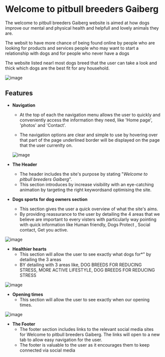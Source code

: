 # Welcome to pitbull breeders Gaiberg

The welcome to pitbull breeders Gaiberg website is aimed at how dogs improve our mental and physical health and helpfull and lovely animals they are.

The websit to have more chance of being found online by people who are looking for products and services people who may want to start a relationship with dogs and for people who never have a dogs

The website listed nearl most dogs breed that the user can take a look and thick which dogs are the best fit for any household.

![image](https://user-images.githubusercontent.com/114075332/203140436-4257f862-65e3-4017-a4b3-b04176da4afc.png)

## Features

* **Navigation**

  *  At the top of each the navigation menu allows the user to quickly and conveniently access the information they need, like 'Home page', 'photos' and 'Contact'.

  * The navigation options are clear and simple to use by hovering over that part of the page underlined border will be displayed on the page that the user currenlty on.

  ![image](https://user-images.githubusercontent.com/114075332/203144102-54c8bc12-3486-405b-aafd-d7f33a6d3ce5.png)

* **The Header**

  * The header includes  the site's purpose by stating "*Welcome to pitbull breeders Gaiberg*".
  * This section introduces by increase visibility with an eye-catching animation by targeting the right keywordsand optimising the site.




 * **Dogs sports for dog owners section**


    * This section gives the user a quick overview of what the site's aims.
    * By providing reassurance to the user by detailing the 4 areas that we believe are important to every visters with particularly way pointing with quick information like Human friendly, Dogs Protect , Social contact, Get you active. 




![image](https://user-images.githubusercontent.com/114075332/203233571-70a11237-1484-4d19-a77c-96161ade1e29.png)



* **Healthier hearts**
   * This section will allow the user to see exactly what dogs for*" by detailing the 3 areas 
   * BY detailing with 3 areas like, DOG BREEDS FOR REDUCING STRESS, MORE ACTIVE LIFESTYLE, DOG BREEDS FOR REDUCING STRESS


![image](https://user-images.githubusercontent.com/114075332/203236171-07962632-7f6e-4b2e-a4e1-3f31881b2761.png)


   

* **Opening times**
   *  This section will allow the user to see exactly when our opening times.
   
![image](https://user-images.githubusercontent.com/114075332/203238344-d8fd90b7-2c73-4b84-998c-25bcae1b7571.png)


* **The Footer**
   *  The footer section includes links to the relevant social media sites for Welcome to pitbull breeders Gaiberg. The links will open to a new tab to allow easy navigation for the user.
   *  The footer is valuable to the user as it encourages them to keep connected via social media



  




